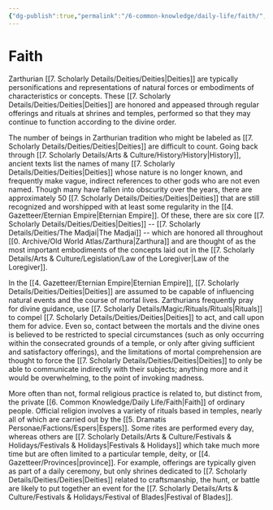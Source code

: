 ```yaml
---
{"dg-publish":true,"permalink":"/6-common-knowledge/daily-life/faith/","noteIcon":""}
---
```


# Faith

Zarthurian [[7. Scholarly Details/Deities/Deities\|Deities]] are typically personifications and representations of natural forces or embodiments of characteristics or concepts. These [[7. Scholarly Details/Deities/Deities\|Deities]] are honored and appeased through regular offerings and rituals at shrines and temples, performed so that they may continue to function according to the divine order. 

The number of beings in Zarthurian tradition who might be labeled as [[7. Scholarly Details/Deities/Deities\|Deities]] are difficult to count. Going back through [[7. Scholarly Details/Arts & Culture/History/History\|History]], ancient texts list the names of many [[7. Scholarly Details/Deities/Deities\|Deities]] whose nature is no longer known, and frequently make vague, indirect references to other gods who are not even named. Though many have fallen into obscurity over the years, there are approximately 50 [[7. Scholarly Details/Deities/Deities\|Deities]] that are still recognized and worshipped with at least some regularity in the [[4. Gazetteer/Eternian Empire\|Eternian Empire]]. Of these, there are six core [[7. Scholarly Details/Deities/Deities\|Deities]] --  [[7. Scholarly Details/Deities/The Madjai\|The Madjai]] -- which are honored all throughout [[0. Archive/Old World Atlas/Zarthura\|Zarthura]] and are thought of as the most important embodiments of the concepts laid out in the [[7. Scholarly Details/Arts & Culture/Legislation/Law of the Loregiver\|Law of the Loregiver]]. 

In the [[4. Gazetteer/Eternian Empire\|Eternian Empire]], [[7. Scholarly Details/Deities/Deities\|Deities]] are assumed to be capable of influencing natural events and the course of mortal lives. Zarthurians frequently pray for divine guidance, use [[7. Scholarly Details/Magic/Rituals/Rituals\|Rituals]] to compel [[7. Scholarly Details/Deities/Deities\|Deities]] to act, and call upon them for advice. Even so, contact between the mortals and the divine ones is believed to be restricted to special circumstances (such as only occurring within the consecrated grounds of a temple, or only after giving sufficient and satisfactory offerings), and the limitations of mortal comprehension are thought to force the [[7. Scholarly Details/Deities/Deities\|Deities]] to only be able to communicate indirectly with their subjects; anything more and it would be overwhelming, to the point of invoking madness. 

More often than not, formal religious practice is related to, but distinct from, the private [[6. Common Knowledge/Daily Life/Faith\|Faith]] of ordinary people. Official religion involves a variety of rituals based in temples, nearly all of which are carried out by the [[5. Dramatis Personae/Factions/Espers\|Espers]]. Some rites are performed every day, whereas others are [[7. Scholarly Details/Arts & Culture/Festivals & Holidays/Festivals & Holidays\|Festivals & Holidays]] which take much more time but are often limited to a particular temple, deity, or [[4. Gazetteer/Provinces\|province]]. For example, offerings are typically given as part of a daily ceremony, but only shrines dedicated to [[7. Scholarly Details/Deities/Deities\|Deities]] related to craftsmanship, the hunt, or battle are likely to put together an event for the [[7. Scholarly Details/Arts & Culture/Festivals & Holidays/Festival of Blades\|Festival of Blades]]. 


